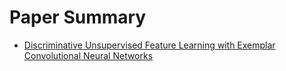 # Paper Summary
- [Discriminative Unsupervised Feature Learning with Exemplar Convolutional Neural Networks](https://arxiv.org/pdf/1406.6909.pdf)